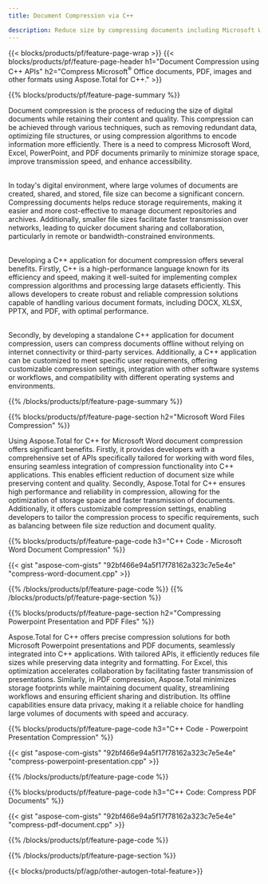 ```yaml
---
title: Document Compression via C++

description: Reduce size by compressing documents including Microsoft Word, Excel, PowerPoint, PDF and Images via your C++ application. Test the compression result online.
---
```


{{< blocks/products/pf/feature-page-wrap >}}
{{< blocks/products/pf/feature-page-header h1="Document Compression using C++ APIs" h2="Compress Microsoft<sup>&reg;</sup> Office documents, PDF, images and other formats using Aspose.Total for C++." >}}

{{% blocks/products/pf/feature-page-summary %}}

Document compression is the process of reducing the size of digital documents while retaining their content and quality. This compression can be achieved through various techniques, such as removing redundant data, optimizing file structures, or using compression algorithms to encode information more efficiently. There is a need to compress Microsoft Word, Excel, PowerPoint, and PDF documents primarily to minimize storage space, improve transmission speed, and enhance accessibility.<br /><br />

In today's digital environment, where large volumes of documents are created, shared, and stored, file size can become a significant concern. Compressing documents helps reduce storage requirements, making it easier and more cost-effective to manage document repositories and archives. Additionally, smaller file sizes facilitate faster transmission over networks, leading to quicker document sharing and collaboration, particularly in remote or bandwidth-constrained environments.<br /><br />

Developing a C++ application for document compression offers several benefits. Firstly, C++ is a high-performance language known for its efficiency and speed, making it well-suited for implementing complex compression algorithms and processing large datasets efficiently. This allows developers to create robust and reliable compression solutions capable of handling various document formats, including DOCX, XLSX, PPTX, and PDF, with optimal performance.<br /><br />

Secondly, by developing a standalone C++ application for document compression, users can compress documents offline without relying on internet connectivity or third-party services. Additionally, a C++ application can be customized to meet specific user requirements, offering customizable compression settings, integration with other software systems or workflows, and compatibility with different operating systems and environments.

{{% /blocks/products/pf/feature-page-summary  %}}

{{% blocks/products/pf/feature-page-section  h2="Microsoft Word Files Compression" %}}

Using Aspose.Total for C++ for Microsoft Word document compression offers significant benefits. Firstly, it provides developers with a comprehensive set of APIs specifically tailored for working with word files, ensuring seamless integration of compression functionality into C++ applications. This enables efficient reduction of document size while preserving content and quality. Secondly, Aspose.Total for C++ ensures high performance and reliability in compression, allowing for the optimization of storage space and faster transmission of documents. Additionally, it offers customizable compression settings, enabling developers to tailor the compression process to specific requirements, such as balancing between file size reduction and document quality.

{{% blocks/products/pf/feature-page-code h3="C++ Code - Microsoft Word Document Compression" %}}

{{< gist "aspose-com-gists" "92bf466e94a5f17f78162a323c7e5e4e" "compress-word-document.cpp" >}}

{{% /blocks/products/pf/feature-page-code  %}}
{{% /blocks/products/pf/feature-page-section %}}

{{% blocks/products/pf/feature-page-section  h2="Compressing Powerpoint Presentation and PDF Files" %}}

Aspose.Total for C++ offers precise compression solutions for both Microsoft Powerpoint presentations and PDF documents, seamlessly integrated into C++ applications. With tailored APIs, it efficiently reduces file sizes while preserving data integrity and formatting. For Excel, this optimization accelerates collaboration by facilitating faster transmission of presentations. Similarly, in PDF compression, Aspose.Total minimizes storage footprints while maintaining document quality, streamlining workflows and ensuring efficient sharing and distribution. Its offline capabilities ensure data privacy, making it a reliable choice for handling large volumes of documents with speed and accuracy. 

{{% blocks/products/pf/feature-page-code h3="C++ Code - Powerpoint Presentation Compression" %}}

{{< gist "aspose-com-gists" "92bf466e94a5f17f78162a323c7e5e4e" "compress-powerpoint-presentation.cpp" >}}

{{% /blocks/products/pf/feature-page-code  %}}

{{% blocks/products/pf/feature-page-code h3="C++ Code: Compress PDF Documents" %}}

{{< gist "aspose-com-gists" "92bf466e94a5f17f78162a323c7e5e4e" "compress-pdf-document.cpp" >}}

{{% /blocks/products/pf/feature-page-code  %}}

{{% /blocks/products/pf/feature-page-section %}}

{{< blocks/products/pf/agp/other-autogen-total-feature>}}